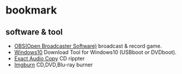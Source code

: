# bookmark

## software & tool

* [OBS(Open Broadcaster Software)](https://obsproject.com/) broadcast & record game.
* [Windows10](https://www.microsoft.com/en-us/software-download/windows10) Download Tool for Windows10 (USBboot or DVDboot).
* [Exact Audio Copy](http://www.exactaudiocopy.de/) CD rippter
* [Imgburn](http://www.imgburn.com/) CD,DVD,Blu-ray burner
